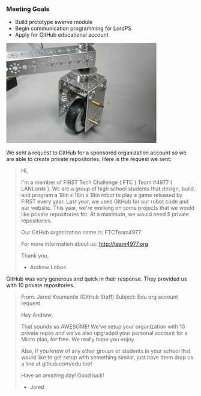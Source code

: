 ### Meeting Goals
* Build prototype swerve module
* Begin communication programming for LordPS
* Apply for GitHub educational account

![Swerve](resources/swerve1.jpeg)

We sent a request to GitHub for a sponsored organization account so we are able to create private repositories.
Here is the request we sent:

>Hi,
>
>I'm a member of FIRST Tech Challenge ( FTC ) Team #4977 ( LANLords ). We are a group of high school students that design, build, and program a 18in x 18in x 18in robot to play a game released by FIRST every year. Last year, we used GitHub for our robot code and our website. This year, we're working on some projects that we would like private repositories for. At a maximum, we would need 5 private repositories.
>
>Our GitHub organization name is: FTCTeam4977
>
>For more information about us: http://team4977.org
>
>Thank you,
>- Andrew Lobos

GitHub was very generous and quick in their response. They provided us with 10 private repositories.

>From: Jared Koumentis (GitHub Staff)
>Subject: Edu org account request
>
>Hey Andrew,
>
>That sounds so AWESOME! We've setup your organization with 10 private repos and we've also upgraded your personal account for a Micro plan, for free. We really hope you enjoy.
>
>Also, if you know of any other groups or students in your school that would like to get setup with something similar, just have them drop us a line at github.com/edu too!
>
>Have an amazing day!
>Good luck!
>- Jared